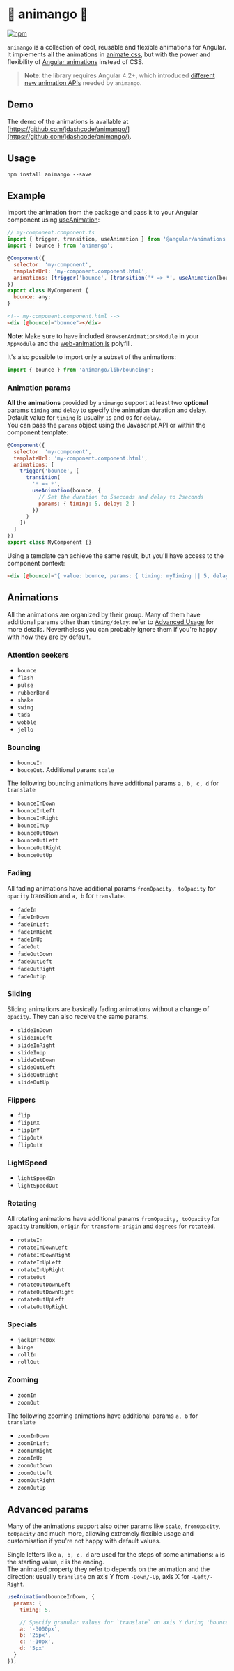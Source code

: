 # 🥤 animango 🥤

[![npm](https://img.shields.io/npm/v/animango.svg)](https://www.npmjs.com/package/animango)

`animango` is a collection of cool, reusable and flexible animations for Angular. It implements all the animations in [animate.css](https://daneden.github.io/animate.css/), but with the power and flexibility of [Angular animations](https://angular.io/guide/animations) instead of CSS.

> **Note**: the library requires Angular 4.2+, which introduced [different new animation APIs](http://angularjs.blogspot.it/2017/06/angular-42-now-available.html) needed by `animango`.

## Demo

The demo of the animations is available at [https://github.com/jdashcode/animango/](https://github.com/jdashcode/animango/).

## Usage

```
npm install animango --save
```

## Example

Import the animation from the package and pass it to your Angular component using [useAnimation](https://angular.io/api/animations/useAnimation):

```javascript
// my-component.component.ts
import { trigger, transition, useAnimation } from '@angular/animations';
import { bounce } from 'animango';

@Component({
  selector: 'my-component',
  templateUrl: 'my-component.component.html',
  animations: [trigger('bounce', [transition('* => *', useAnimation(bounce))])]
})
export class MyComponent {
  bounce: any;
}
```

```html
<!-- my-component.component.html -->
<div [@bounce]="bounce"></div>
```

**Note**: Make sure to have included `BrowserAnimationsModule` in your `AppModule` and the [web-animation.js](https://github.com/web-animations/web-animations-js) polyfill.

It's also possible to import only a subset of the animations:

```javascript
import { bounce } from 'animango/lib/bouncing';
```

### Animation params

**All the animations** provided by `animango` support at least two **optional** params `timing` and `delay` to specify the animation duration and delay. Default value for `timing` is usually `1`s and `0`s for `delay`.  
You can pass the `params` object using the Javascript API or within the component template:

```javascript
@Component({
  selector: 'my-component',
  templateUrl: 'my-component.component.html',
  animations: [
    trigger('bounce', [
      transition(
        '* => *',
        useAnimation(bounce, {
          // Set the duration to 5seconds and delay to 2seconds
          params: { timing: 5, delay: 2 }
        })
      )
    ])
  ]
})
export class MyComponent {}
```

Using a template can achieve the same result, but you'll have access to the component context:

```html
<div [@bounce]="{ value: bounce, params: { timing: myTiming || 5, delay: myDelay || 2 } }"></div>
```

## Animations

All the animations are organized by their group. Many of them have additional params other than `timing/delay`: refer to [Advanced Usage](#advanced-params) for more details. Nevertheless you can probably ignore them if you're happy with how they are by default.

### Attention seekers

* `bounce`
* `flash`
* `pulse`
* `rubberBand`
* `shake`
* `swing`
* `tada`
* `wobble`
* `jello`

### Bouncing

* `bounceIn`
* `bouceOut`. Additional param: `scale`

The following bouncing animations have additional params `a, b, c, d` for `translate`

* `bounceInDown`
* `bounceInLeft`
* `bounceInRight`
* `bounceInUp`
* `bounceOutDown`
* `bounceOutLeft`
* `bounceOutRight`
* `bounceOutUp`

### Fading

All fading animations have additional params `fromOpacity, toOpacity` for `opacity` transition and `a, b` for `translate`.

* `fadeIn`
* `fadeInDown`
* `fadeInLeft`
* `fadeInRight`
* `fadeInUp`
* `fadeOut`
* `fadeOutDown`
* `fadeOutLeft`
* `fadeOutRight`
* `fadeOutUp`

### Sliding

Sliding animations are basically fading animations without a change of `opacity`. They can also receive the same params.

* `slideInDown`
* `slideInLeft`
* `slideInRight`
* `slideInUp`
* `slideOutDown`
* `slideOutLeft`
* `slideOutRight`
* `slideOutUp`

### Flippers

* `flip`
* `flipInX`
* `flipInY`
* `flipOutX`
* `flipOutY`

### LightSpeed

* `lightSpeedIn`
* `lightSpeedOut`

### Rotating

All rotating animations have additional params `fromOpacity, toOpacity` for `opacity` transition, `origin` for `transform-origin` and `degrees` for `rotate3d`.

* `rotateIn`
* `rotateInDownLeft`
* `rotateInDownRight`
* `rotateInUpLeft`
* `rotateInUpRight`
* `rotateOut`
* `rotateOutDownLeft`
* `rotateOutDownRight`
* `rotateOutUpLeft`
* `rotateOutUpRight`

### Specials

* `jackInTheBox`
* `hinge`
* `rollIn`
* `rollOut`

### Zooming

* `zoomIn`
* `zoomOut`

The following zooming animations have additional params `a, b` for `translate`

* `zoomInDown`
* `zoomInLeft`
* `zoomInRight`
* `zoomInUp`
* `zoomOutDown`
* `zoomOutLeft`
* `zoomOutRight`
* `zoomOutUp`

## Advanced params

Many of the animations support also other params like `scale`, `fromOpacity`, `toOpacity` and much more, allowing extremely flexible usage and customisation if you're not happy with default values.

Single letters like `a, b, c, d` are used for the steps of some animations: `a` is the starting value, `d` is the ending.  
The animated property they refer to depends on the animation and the direction: usually `translate` on axis Y from `-Down/-Up`, axis X for `-Left/-Right`.

```javascript
useAnimation(bounceInDown, {
  params: {
    timing: 5,

    // Specify granular values for `translate` on axis Y during 'bounceInDown'
    a: '-3000px',
    b: '25px',
    c: '-10px',
    d: '5px'
  }
});
```
